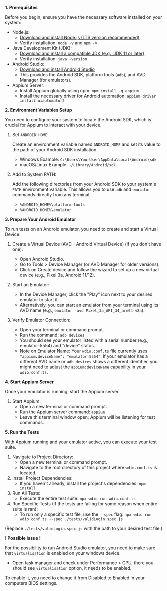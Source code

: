**1. Prerequisites**

Before you begin, ensure you have the necessary software installed on your system:

* Node.js:
  *  [Download and install Node.js (LTS version recommended)](https://nodejs.org/en/download/)
  * Verify installation: `node -v` and `npm -v`
* Java Development Kit (JDK):
  * [Download and install a compatible JDK (e.g., JDK 11 or later)](https://www.oracle.com/java/technologies/downloads/)
  * Verify installation: `java -version`
* Android Studio:
  * [Download and install Android Studio](https://developer.android.com/studio)
  * This provides the Android SDK, platform tools (`adb`), and AVD Manager (for emulators).
* Appium Server:
  * Install Appium globally using npm: `npm install -g appium`
  * Install the necessary driver for Android automation: `appium driver install uiautomator2`

**2. Environment Variables Setup**

You need to configure your system to locate the Android SDK, which is crucial for Appium to interact with your device.
  1. Set `ANDROID_HOME`:

     Create an environment variable named `ANDROID_HOME` and set its value to the path of your Android SDK installation.
      * Windows Example: `C:\Users\YourUser\AppData\Local\Android\sdk`
      * macOS/Linux Example: `~/Library/Android/sdk`
  2. Add to System PATH:
     
     Add the following directories from your Android SDK to your system's `PATH` environment variable. This allows you to use `adb` and `emulator` commands directly from any terminal.
      * `%ANDROID_HOME%\platform-tools`
      * `%ANDROID_HOME%\emulator`

**3. Prepare Your Android Emulator**

To run tests on an Android emulator, you need to create and start a Virtual Device.

1. Create a Virtual Device (AVD - Android Virtual Device) (if you don't have one):
    * Open Android Studio.
    * Go to Tools > Device Manager (or AVD Manager for older versions).
    * Click on Create device and follow the wizard to set up a new virtual device (e.g., Pixel 3a, Android 11/12).

2. Start an Emulator:
    * In the Device Manager, click the "Play" icon next to your desired emulator to start it.
    * Alternatively, you can start an emulator from your terminal using its AVD name (e.g., `emulator -avd Pixel_3a_API_34_arm64-v8a`).

3. Verify Emulator Connection:
    * Open your terminal or command prompt.
    * Run the command: `adb devices`
    * You should see your emulator listed with a serial number (e.g., emulator-5554) and "device" status.
    * Note on Emulator Name: Your `wdio.conf.ts` file currently uses `"appium:deviceName": "emulator-5554"`. If your emulator has a different AVD name or `adb devices` shows a different identifier, you might need to adjust the `appium:deviceName` capability in your `wdio.conf.ts`.

**4. Start Appium Server**

Once your emulator is running, start the Appium server.
1. Start Appium:
    * Open a new terminal or command prompt.
    * Run the Appium server command: `appium`
    * Leave this terminal window open; Appium will be listening for test commands.

**5. Run the Tests**

With Appium running and your emulator active, you can execute your test suite.
1. Navigate to Project Directory:
    * Open a new terminal or command prompt.
    * Navigate to the root directory of this project where `wdio.conf.ts` is located.
2. Install Project Dependencies:
    * If you haven't already, install the project's dependencies: `npm install`
3. Run All Tests:
    * Execute the entire test suite: `npx wdio run wdio.conf.ts`
4. Run Specific Tests (If the tests are failing for some reason when entire suite is ran):
    * To run only a specific test file, use the `--spec` flag: `npx wdio run wdio.conf.ts --spec ./tests/validLogin.spec.js`

(Replace `./tests/validLogin.spec.js` with the path to your desired test file.)


**! Possible issue !**

For the possibility to run Android Studio emulator, you need to make sure that `virtualisation` is enabled on your windows device. 

 * Open task manager and check under Performance > CPU, there you should see `virtualisation` option, it needs to be enabled.

To enable it, you need to change it from Disabled to Enabled in your computers BIOS settings.

